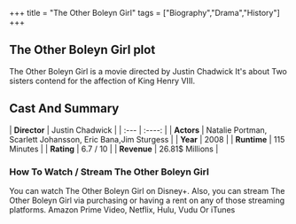 +++
title = "The Other Boleyn Girl"
tags = ["Biography","Drama","History"]
+++
## The Other Boleyn Girl plot
The Other Boleyn Girl is a movie directed by Justin Chadwick It's about Two sisters contend for the affection of King Henry VIII.
## Cast And Summary
| **Director**      | Justin Chadwick |
    | :---        |    :----:   |
    |  **Actors** | Natalie Portman, Scarlett Johansson, Eric Bana,Jim Sturgess |
    | **Year**   | 2008    |
    |  **Runtime** | 115 Minutes |
    |  **Rating** | 6.7 / 10 | 
    |  **Revenue** | 26.81$ Millions |
### How To Watch / Stream The Other Boleyn Girl
You can watch The Other Boleyn Girl on Disney+.
Also, you can stream The Other Boleyn Girl via purchasing or having a rent on any of those streaming platforms.
Amazon Prime Video, Netflix, Hulu, Vudu Or iTunes